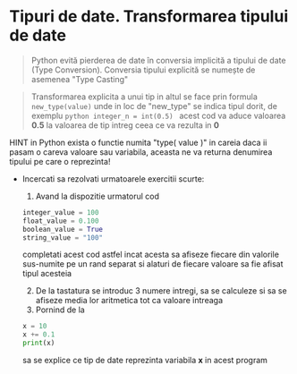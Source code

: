 # Tipuri de date. Transformarea tipului de date

> Python evită pierderea de date în conversia implicită a tipului de date (Type Conversion). Conversia tipului explicită se numește de asemenea "Type Casting"

> Transformarea explicita a unui tip in altul se face prin formula ```new_type(value)``` unde in loc de "new_type" se indica tipul dorit, de exemplu
    ```python
    integer_n = int(0.5)
    ```
acest cod va aduce valoarea **0.5** la valoarea de tip intreg ceea ce va rezulta in **0**    

HINT in Python exista o functie numita "type( value )" in careia daca ii pasam o careva valoare sau variabila, aceasta ne va returna denumirea tipului pe care o reprezinta!

* Incercati sa rezolvati urmatoarele exercitii scurte:
  1. Avand la dispozitie urmatorul cod
    ```python
    integer_value = 100
    float_value = 0.100
    boolean_value = True
    string_value = "100"
    ```  
    completati acest cod astfel incat acesta sa afiseze fiecare din valorile sus-numite pe un rand separat si alaturi de fiecare valoare sa fie afisat tipul acesteia

  2. De la tastatura se introduc 3 numere intregi, sa se calculeze si sa se afiseze media lor aritmetica tot ca valoare intreaga
  3. Pornind de la 
    ```python
    x = 10
    x += 0.1
    print(x)    
    ```   
    sa se explice ce tip de date reprezinta variabila **x** in acest program  

